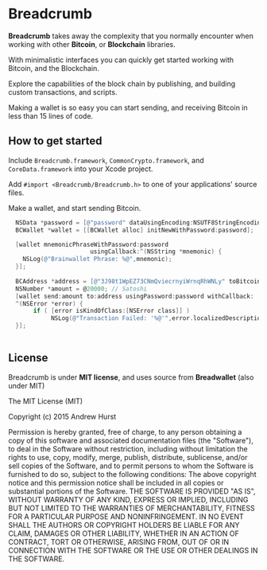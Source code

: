 # Breadcrumb

**Breadcrumb** takes away the complexity that you normally encounter when working with other **Bitcoin**, or **Blockchain** libraries. 

With minimalistic interfaces you can quickly get started working with Bitcoin, and the Blockchain.

Explore the capabilities of the block chain by publishing, and building custom transactions, and scripts.

Making a wallet is so easy you can start sending, and receiving Bitcoin in less than 15 lines of code.

## How to get started

Include `Breadcrumb.framework`, `CommonCrypto.framework`, and `CoreData.framework` into your Xcode project.

Add `#import <Breadcrumb/Breadcrumb.h>` to one of your applications' source files.

Make a wallet, and start sending Bitcoin.

```Objective-C
  NSData *password = [@"password" dataUsingEncoding:NSUTF8StringEncoding];
  BCWallet *wallet = [[BCWallet alloc] initNewWithPassword:password];

  [wallet mnemonicPhraseWithPassword:password
                       usingCallback:^(NSString *mnemonic) { 
  	NSLog(@"Brainwallet Phrase: %@",mnemonic);
  }];
  
  BCAddress *address = [@"3J98t1WpEZ73CNmQviecrnyiWrnqRhWNLy" toBitcoinAddress];
  NSNumber *amount = @20000; // Satoshi
  [wallet send:amount to:address usingPassword:password withCallback:
  ^(NSError *error) { 
       if ( [error isKindOfClass:[NSError class]] )
       		NSLog(@"Transaction Failed: '%@'",error.localizedDescription); 
  }];
                  
```



## License
Breadcrumb is under **MIT license**, and uses source from **Breadwallet** (also under MIT) 


The MIT License (MIT)

Copyright (c) 2015 Andrew Hurst

Permission is hereby granted, free of charge, to any person obtaining a copy
of this software and associated documentation files (the "Software"), to deal
in the Software without restriction, including without limitation the rights
to use, copy, modify, merge, publish, distribute, sublicense, and/or sell
copies of the Software, and to permit persons to whom the Software is
furnished to do so, subject to the following conditions:
The above copyright notice and this permission notice shall be included in all
copies or substantial portions of the Software.
THE SOFTWARE IS PROVIDED "AS IS", WITHOUT WARRANTY OF ANY KIND, EXPRESS OR
IMPLIED, INCLUDING BUT NOT LIMITED TO THE WARRANTIES OF MERCHANTABILITY,
FITNESS FOR A PARTICULAR PURPOSE AND NONINFRINGEMENT. IN NO EVENT SHALL THE
AUTHORS OR COPYRIGHT HOLDERS BE LIABLE FOR ANY CLAIM, DAMAGES OR OTHER
LIABILITY, WHETHER IN AN ACTION OF CONTRACT, TORT OR OTHERWISE, ARISING FROM,
OUT OF OR IN CONNECTION WITH THE SOFTWARE OR THE USE OR OTHER DEALINGS IN THE
SOFTWARE.